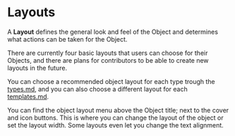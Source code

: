# Layouts

A **Layout** defines the general look and feel of the Object and determines what actions can be taken for the Object.

There are currently four basic layouts that users can choose for their Objects, and there are plans for contributors to be able to create new layouts in the future.

You can choose a recommended object layout for each type trough the [types.md](../anytype-library/types.md "mention"), and you can also choose a different layout for each [templates.md](templates.md "mention").

You can find the object layout menu above the Object title; next to the cover and icon buttons. This is where you can change the layout of the object or set the layout width. Some layouts even let you change the text alignment.
